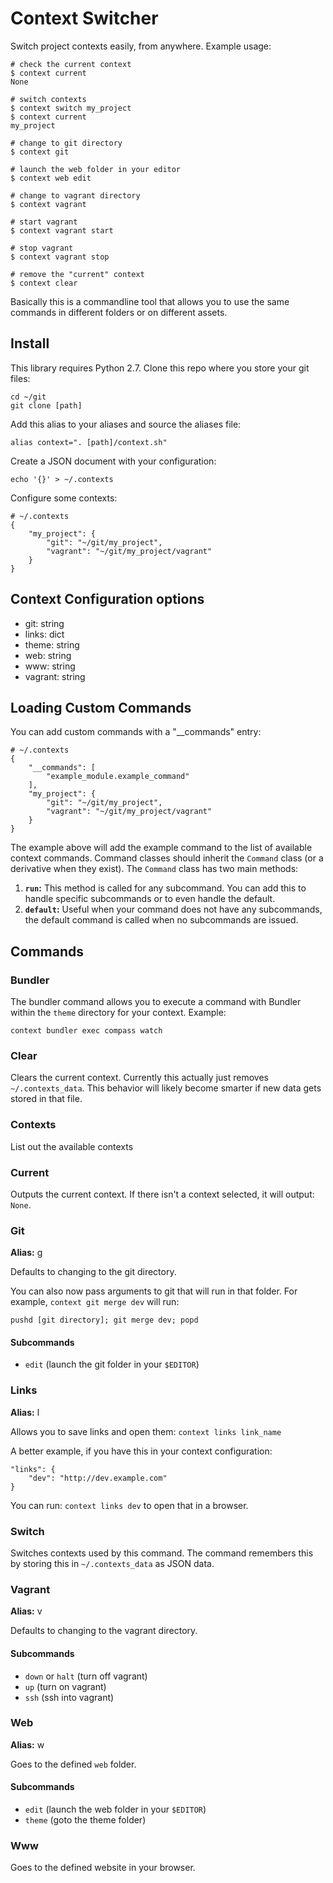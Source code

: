# Context Switcher

Switch project contexts easily, from anywhere. Example usage:

    # check the current context
    $ context current
    None
    
    # switch contexts
    $ context switch my_project
    $ context current
    my_project

    # change to git directory
    $ context git
    
    # launch the web folder in your editor
    $ context web edit

    # change to vagrant directory
    $ context vagrant

    # start vagrant
    $ context vagrant start

    # stop vagrant
    $ context vagrant stop

    # remove the "current" context
    $ context clear

Basically this is a commandline tool that allows you to use the same commands in different folders or on different assets.

## Install

This library requires Python 2.7. Clone this repo where you store your git files:

    cd ~/git
    git clone [path]

Add this alias to your aliases and source the aliases file:

    alias context=". [path]/context.sh"

Create a JSON document with your configuration:

    echo '{}' > ~/.contexts

Configure some contexts:

    # ~/.contexts
    {
        "my_project": {
            "git": "~/git/my_project",
            "vagrant": "~/git/my_project/vagrant"
        }
    }

## Context Configuration options

* git: string
* links: dict
* theme: string
* web: string
* www: string
* vagrant: string

## Loading Custom Commands

You can add custom commands with a "__commands" entry:

    # ~/.contexts
    {
        "__commands": [
            "example_module.example_command"
        ],
        "my_project": {
            "git": "~/git/my_project",
            "vagrant": "~/git/my_project/vagrant"
        }
    }

The example above will add the example command to the list of available context commands. Command classes should inherit the `Command` class (or a derivative when they exist). The `Command` class has two main methods:

1. **`run`:** This method is called for any subcommand. You can add this to handle specific subcommands or to even handle the default.
2. **`default`:** Useful when your command does not have any subcommands, the default command is called when no subcommands are issued.

## Commands

### Bundler

The bundler command allows you to execute a command with Bundler within the `theme` directory for your context. Example:

    context bundler exec compass watch

### Clear

Clears the current context. Currently this actually just removes `~/.contexts_data`. This behavior will likely become smarter if new data gets stored in that file.

### Contexts

List out the available contexts

### Current

Outputs the current context. If there isn't a context selected, it will output: `None`.

### Git

**Alias:** g

Defaults to changing to the git directory.

You can also now pass arguments to git that will run in that folder. For example, `context git merge dev` will run:

    pushd [git directory]; git merge dev; popd

#### Subcommands

* `edit` (launch the git folder in your `$EDITOR`)

### Links

**Alias:** l

Allows you to save links and open them: `context links link_name`

A better example, if you have this in your context configuration:

    "links": {
        "dev": "http://dev.example.com"
    }

You can run: `context links dev` to open that in a browser.

### Switch

Switches contexts used by this command. The command remembers this by storing this in `~/.contexts_data` as JSON data.

### Vagrant

**Alias:** v

Defaults to changing to the vagrant directory.

#### Subcommands

* `down` or `halt` (turn off vagrant)
* `up` (turn on vagrant)
* `ssh` (ssh into vagrant)

### Web

**Alias:** w

Goes to the defined `web` folder.

#### Subcommands

* `edit` (launch the web folder in your `$EDITOR`)
* `theme` (goto the theme folder)

### Www

Goes to the defined website in your browser.
